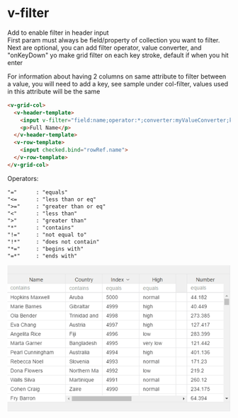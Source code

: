 # v-filter

Add to enable filter in header input  
First param must always be field/property of collection you want to filter.  
Next are optional, you can add filter operator, value converter, and "onKeyDown" yo make grid filter on each key stroke, default if when you hit enter

For information about having 2 columns on same attribute to filter between a value, you will need to add a key, see sample under col-filter, values used in this attribute will be the same

```html
<v-grid-col>
  <v-header-template>
    <input v-filter="field:name;operator:*;converter:myValueConverter;keydown:true">
    <p>Full Name</p>
  </v-header-template>
  <v-row-template>
    <input checked.bind="rowRef.name">
  </v-row-template>
</v-grid-col>
```

Operators:

```
"="      : "equals"
"<=      : "less than or eq"
">="     : "greater than or eq"
"<"      : "less than"
">"      : "greater than"
"*"      : "contains"
"!="     : "not equal to"
"!*"     : "does not contain"
"*="     : "begins with"
"=*"     : "ends with"
```

![](../vgridanimation/v-filter-animation.gif)

